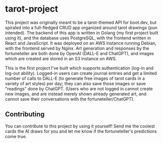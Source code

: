 # tarot-project

This project was originally meant to be a tarot-themed API for boot.dev, but spiraled into a full-fledged CRUD app organized around tarot drawings (pun intended). The backend of this app is written in Golang (my first project built using it), and the database uses PostgreSQL, with the frontend written in React and JavaScript. It was deployed on an AWS instance running Debian, with the frontend served by Nginx. Art generation and responses by the fortuneteller are both done by OpenAI (DALL-E and ChatGPT), and images which are created are stored in an S3 instance on AWS.

This is the first project I've built which supports authentication (log-in and log-out ability). Logged-in users can create journal entries and get a limited number of calls to DALL-E (to generate free images of tarot cards in a variety of art styles) per day; they can also save those images or save "readings" done by ChatGPT. (Users who are not logged in cannot create new images, and are instead merely shown already generated art, and cannot save their conversations with the fortuneteller/ChatGPT).

## Contributing

You can contribute to this project by using it yourself! Send me the coolest cards the AI draws for you and let me know if the fortuneteller's predictions come true.
